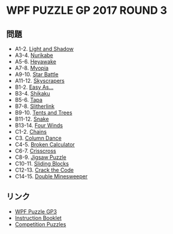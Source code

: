 # WPF PUZZLE GP 2017 ROUND 3

## 問題
- A1-2. [Light and Shadow](../puzzle/lightandshadow.md)
- A3-4. [Nurikabe](../puzzle/nurikabe.md)
- A5-6. [Heyawake](../puzzle/heyawake.md)
- A7-8. [Myopia](../puzzle/myopia.md)
- A9-10. [Star Battle](../puzzle/starbattle.md)
- A11-12. [Skyscrapers](../puzzle/skyscrapers.md)
- B1-2. [Easy As...](../puzzle/easyas.md)
- B3-4. [Shikaku](../puzzle/shikaku.md)
- B5-6. [Tapa](../puzzle/tapa.md)
- B7-8. [Slitherlink](../puzzle/slitherlink.md)
- B9-10. [Tents and Trees](../puzzle/tents.md)
- B11-12. [Snake](../puzzle/snake.md)
- B13-14. [Four Winds](../puzzle/fourwinds.md)
- C1-2. [Chains](../puzzle/chains.md)
- C3. [Column Dance](../puzzle/columndance.md)
- C4-5. [Broken Calculator](../puzzle/brokencalculator.md)
- C6-7. [Crisscross](../puzzle/crisscross.md)
- C8-9. [Jigsaw Puzzle](../puzzle/jigsawpuzzle.md)
- C10-11. [Sliding Blocks](../puzzle/slidingblocks.md)
- C12-13. [Crack the Code](../puzzle/crackthecode.md)
- C14-15. [Double Minesweeper](../puzzle/minesweeper-double.md)

## リンク
- [WPF Puzzle GP3](https://gp.worldpuzzle.org/content/wpf-puzzle-gp3-2)
- [Instruction Booklet](https://gp.worldpuzzle.org/content/instruction-booklet-55)
- [Competition Puzzles](https://gp.worldpuzzle.org/content/competition-puzzles-20)
